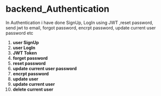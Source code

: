 # backend_Authentication
In Authentication i have done SignUp, LogIn using JWT ,reset password, send jwt to email, forgot password, encrpt password, update current user password etc 
1.  **user SignUp**  
2.  **user LogIn**  
3.  **JWT Token**  
4.  **forget password**  
5.  **reset password**  
6.  **update current user password**  
7.  **encrpt password**  
8.  **update user**
9.  **update current user**
10.  **delete current user**
